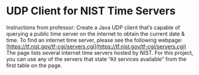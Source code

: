 # UDP Client for NIST Time Servers

Instructions from professor:
Create a Java UDP client that’s capable of querying a public time server on the internet
to obtain the current date & time.
To find an internet time server, please see the following webpage:
[https://tf.nist.gov/tf-cgi/servers.cgi](https://tf.nist.gov/tf-cgi/servers.cgi)
The page lists several internet time servers hosted by NIST. 
For this project, you can use any of the servers that state “All services available” from the first table on the page.
